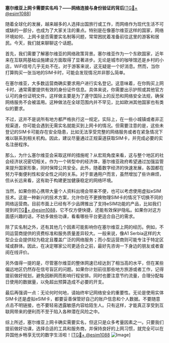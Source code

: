 **塞尔维亚上网卡需要实名吗？——网络连接与身份验证的背后**[[TG💪+ @esim1088](https://t.me/s/esim1088)]

随着全球化的发展，越来越多的人选择出国旅行或工作，而网络作为现代生活不可或缺的一部分，也成为了大家关注的重点。特别是在像塞尔维亚这样的国家，网络环境如何、上网卡是否需要实名制等问题，常常困扰着准备前往这里的游客和居民。今天，我们就来聊聊这个话题。

首先，我们需要了解塞尔维亚的网络政策背景。塞尔维亚作为一个东欧国家，近年来在互联网基础设施建设方面取得了显著进步。无论是城市的咖啡馆还是乡村的小店，WiFi信号几乎无处不在。对于游客来说，这无疑是一个好消息。然而，当你打算购买一张当地的SIM卡时，可能会发现情况并非那么简单。

在塞尔维亚，大多数运营商确实要求用户进行实名登记。这意味着，在你购买上网卡时，通常需要提供有效的身份证件信息。具体来说，你需要出示护照或其他官方认可的身份证明文件。这样做主要是为了遵守国际上的反恐和网络安全法规，确保网络服务不会被滥用。这种做法在全球范围内并不罕见，比如欧洲其他国家也有类似的要求。

不过，这并不是说所有地方都严格执行这一规定。实际上，在一些小城镇或者非正规渠道，你可能会遇到无需实名就能买到上网卡的情况。但需要注意的是，这些未登记的SIM卡可能存在安全隐患，比如无法享受完整的网络服务或者在紧急情况下难以联系到相关机构。因此，建议尽量通过正规渠道获取SIM卡，并完成必要的实名注册程序。

那么，为什么塞尔维亚会采取这样的措施呢？从宏观角度来看，这与整个地区的社会经济状况密切相关。作为一个转型中的经济体，塞尔维亚政府希望通过加强监管来提升国家形象，同时保障公共安全。此外，随着数字经济的快速发展，各国都在努力平衡便利性和安全性之间的关系。对于普通用户而言，虽然增加了些许麻烦，但从长远来看，这有助于构建更加健康稳定的网络环境。

当然，如果你担心携带大量个人资料出境会带来不便，也可以考虑使用虚拟eSIM技术。这是一种新兴的技术方案，允许你在不更换物理SIM卡的情况下切换不同的网络运营商。目前市面上已经有不少品牌推出了支持eSIM功能的产品，比如我们提到的[TG💪+ @esim1088](https://t.me/s/esim1088)，它不仅方便快捷，还能有效保护隐私。如果你对这方面感兴趣的话，不妨多做些功课，看看哪些平台更适合自己的需求。

除了实名制之外，还有其他几个因素可能影响你在塞尔维亚上网的经历。例如，不同运营商提供的资费标准和服务质量差异较大。一般来说，像A1 Serbia这样的大型企业会提供较为稳定且覆盖广泛的网络服务；而小型运营商则可能专注于特定区域或群体。因此，在决定哪家公司更适合之前，最好先咨询一下身边的朋友或者查阅在线评价。

另外值得一提的是，尽管塞尔维亚的整体网速已经达到了相当高的水平，但在某些偏远地区仍然存在信号盲区的问题。如果你计划前往那些地方旅游或者工作，记得提前做好规划，避免因断网而影响行程安排。同时也要注意节约流量，合理分配每日使用的数据量，以免超出预算造成不必要的开支。

最后再强调一点：无论何时何地，请始终牢记网络安全的重要性。无论是使用实体SIM卡还是虚拟eSIM卡，都要妥善保管好自己的账户信息和个人数据。不要随意点击不明链接，也不要轻易透露敏感内容给陌生人。只有这样，才能真正享受到互联网带来的便利而不至于陷入各种潜在风险之中。

综上所述，塞尔维亚上网卡确实需要实名，但这只是众多考量因素之一。只要我们提前做好功课，选择合适的工具和服务商，并保持良好的上网习惯，就完全可以在异国他乡畅享无忧的数字生活啦！[[TG💪+ @esim1088](https://t.me/s/esim1088) ![Image](https://i.postimg.cc/4NQfJmqS/Snipaste-2025-05-13-00-14-12.png)]